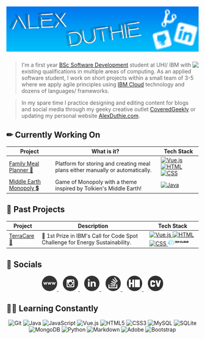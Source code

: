 # [![Alex Duthie | GitHub Banner](https://raw.githubusercontent.com/AlexDuthie/AlexDuthie/main/images/github-banner.png)](https://www.linkedin.com/in/alexduthielnkdn/)

<p>
    <img align="right" src="https://github-readme-stats.vercel.app/api/top-langs/?username=alexduthie&layout=compact&theme=light&hide_langs_below=1" />
</p>

> I'm a first year [BSc Software Development](https://www.uhi.ac.uk/en/courses/bsc-hons-applied-software-development/#tabanchor) student at UHI/ IBM with existing qualifications in multiple areas of computing. As an applied software student, I work on short projects within a small team of 3-5 where we apply agile principles using [IBM Cloud](https://www.ibm.com/uk-en/cloud) technology and dozens of languages/ frameworks.

> In my spare time I practice designing and editing content for blogs and social media through my geeky creative outlet [CoveredGeekly](https://coveredgeekly.com) or updating my personal website [AlexDuthie.com](https://alexduthie.com).

<h2 align="left">
    ✏ Currently Working On
</h2>

<table>
    <thead align="center">
        <tr>
            <th>Project</th>
            <th>What is it?</th>
            <th>Tech Stack</th>
        <tr>
    </thead>
    <tbody>
        <tr>
            <td>
                <a href="https://github.com/AlexDuthie/meal-planner-app">Family Meal Planner 🥕</a>
            </td>
            <td>Platform for storing and creating meal plans either manually or automatically.</td>
            <td>
                <a href="https://vuejs.org/">
                    <img alt="Vue.js" src="https://img.shields.io/badge/vuejs%20-%2335495e.svg?&style=flat-square&logo=vue.js&logoColor=%234FC08D"></img>
                </a>
                <a href="https://developer.mozilla.org/en-US/docs/Web/Guide/HTML/HTML5">
                    <img alt="HTML" src="https://img.shields.io/badge/html5%20-%23E34F26.svg?&style=flat-square&logo=html5&logoColor=white"></img>
                </a>
                <a href="https://developer.mozilla.org/en-US/docs/Web/CSS">
                    <img alt="CSS" src="https://img.shields.io/badge/css3%20-%231572B6.svg?&style=flat-square&logo=css3&logoColor=white"></img>
                </a>
            </td>
        </tr>
        <tr>
            <td>
                <a href="">
                    Middle Earth Monopoly 💲
                </a>
            </td>
            <td>
                Game of Monopoly with a theme inspired by Tolkien's Middle Earth!
            </td>
            <td>
                <a href="https://developer.mozilla.org/en-US/docs/Web/CSS">
                    <img alt="Java" src="https://img.shields.io/badge/java-%23ED8B00.svg?&style=flat-square&logo=java&logoColor=white"/>
                </a>
            </td>
        </tr>
    </tbody>
</table>

<h2 align="left">
    👏 Past Projects
</h2>

<table>
    <thead>
        <tr>
            <th>
                Project
            </th>
            <th>
                Description
            </th>
            <th>
                Tech Stack
            </th>
        <tr>
    </thead>
    <tbody>
        <tr>
            <td>
                <a href="https://github.com/AlexDuthie/TerraCare">
                    TerraCare 🌳
                </a>
            </td>
            <td>
                🥇 1st Prize in IBM's Call for Code Spot Challenge for Energy Sustainability.
            </td>
            <td>
                <a href="https://vuejs.org/">
                    <img alt="Vue.js" src="https://img.shields.io/badge/vuejs%20-%2335495e.svg?&style=flat-square&logo=vue.js&logoColor=%234FC08D"></img>
                </a>
                <a href="https://developer.mozilla.org/en-US/docs/Web/Guide/HTML/HTML5">
                    <img alt="HTML" src="https://img.shields.io/badge/html5%20-%23E34F26.svg?&style=flat-square&logo=html5&logoColor=white"></img>
                </a>
                <a href="https://developer.mozilla.org/en-US/docs/Web/CSS">
                    <img alt="CSS" src="https://img.shields.io/badge/css3%20-%231572B6.svg?&style=flat-square&logo=css3&logoColor=white"></img>
                </a>
                <a href="https://www.ibm.com/uk-en/cloud">
                    <img alt="IBM Cloud" src="images/ibm-cloud-logo.png">
                </a>
            </td>
        </tr>
    </tbody>
</table>

<h2 align="left">
    🤳 Socials
</h2>

<p align="center">
    <a href="https://alexduthie.me">
        <img
             src="https://raw.githubusercontent.com/AlexDuthie/AlexDuthie/main/images/social_media_icons/40x40/website.png">
    </a>&nbsp;&nbsp;
    <a href="https://instagram.com/alexduffdev">
        <img
             src="https://raw.githubusercontent.com/AlexDuthie/AlexDuthie/main/images/social_media_icons/40x40/instagram.png">
    </a>&nbsp;&nbsp;
    <a href="https://www.linkedin.com/in/alexduthielnkdn/">
        <img src="https://raw.githubusercontent.com/AlexDuthie/AlexDuthie/main/images/social_media_icons/40x40/linkedin.png">
    </a>&nbsp;&nbsp;
    <a href="https://stackoverflow.com/users/14725277/alex-duthie">
        <img src="https://raw.githubusercontent.com/AlexDuthie/AlexDuthie/main/images/social_media_icons/40x40/stack-overflow.png">
    </a>&nbsp;&nbsp;
    <a href="https://www.hackerrank.com/alexduthie">
        <img
             src="https://raw.githubusercontent.com/AlexDuthie/AlexDuthie/main/images/social_media_icons/40x40/hackerrank.png">
    </a>&nbsp;&nbsp;
    <a href="https://github.com/AlexDuthie/AlexDuthie/blob/main/cv/Alex-Duthie-Curriculum-Vitae.md">
        <img
             src="https://raw.githubusercontent.com/AlexDuthie/AlexDuthie/main/images/social_media_icons/40x40/cv.png">
    </a>
</p>

<h2 align="left">
    👩‍💻 Learning Constantly
</h2>

<p align="center">
    <img alt="Git" src="https://img.shields.io/badge/Git-F05032?style=flat&logo=git&logoColor=white"/>
    <img alt="Java" src="https://img.shields.io/badge/Java-%23ED8B00.svg?&style=flat-square&logo=java&logoColor=white"/>
    <img alt="JavaScript"  src="https://img.shields.io/badge/JavaScript-F7DF1E?style=flat&logo=javascript&logoColor=black"/>
    <img alt="Vue.js"  src="https://img.shields.io/badge/Vue.js%20-%2335495e.svg?&style=flat-square&logo=vue.js&logoColor=%234FC08D"/>
    <img alt="HTML5"  src="https://img.shields.io/badge/HTML-239120?style=flat&logo=html5&logoColor=white"/>
    <img alt="CSS3"  src="https://img.shields.io/badge/CSS-239120?&style=flat&logo=css3&logoColor=white"/>
    <img alt="MySQL"  src="	https://img.shields.io/badge/MySQL-00000F?style=flat&logo=mysql&logoColor=white"/>
    <img alt="SQLite" src="https://img.shields.io/badge/SQLite-07405E?style=flat&logo=sqlite&logoColor=white"/>
    <img alt="MongoDB" src="https://img.shields.io/badge/MongoDB-4EA94B?style=flat&logo=mongodb&logoColor=white"/>
    <img alt="Python" src="https://img.shields.io/badge/Python%20-%2314354C.svg?&style=flat-square&logo=python&logoColor=white"/>
    <img alt="Markdown"  src="https://img.shields.io/badge/Markdown-%23000000.svg?&style=flat-square&logo=markdown&logoColor=white"/>
    <img alt="Adobe" src="https://img.shields.io/badge/Adobe%20-%23FF0000.svg?&style=flat-square&logo=adobe&logoColor=white"/>
    <img alt="Bootstrap" src="https://img.shields.io/badge/Bootstrap-563D7C?style=flat&logo=bootstrap&logoColor=white"/>
</p>